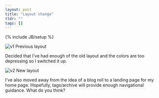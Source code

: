 ```yaml
---
layout: post
title: "Layout change"
tldr: ""
tags: []
---
```

{% include JB/setup %}

[1]: ../../../../assets/images/jshum_blog_v1.png
[2]: ../../../../assets/images/jshum_blog_v2.png

![v1][1] Previous layout

Decided that I've had enough of the old layout and the colors are too depressing so I switched it up.

![v2][2] New layout

I've also moved away from the idea of a blog roll to a landing page for my home page. Hopefully, tags/archive will provide enough navigational guidance. What do you think?
